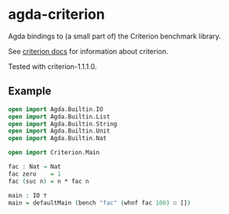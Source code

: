 # agda-criterion
Agda bindings to (a small part of) the Criterion benchmark library.

See [criterion docs](https://hackage.haskell.org/package/criterion) for information about criterion.

Tested with criterion-1.1.1.0.

Example
-------

```agda
open import Agda.Builtin.IO
open import Agda.Builtin.List
open import Agda.Builtin.String
open import Agda.Builtin.Unit
open import Agda.Builtin.Nat

open import Criterion.Main

fac : Nat → Nat
fac zero    = 1
fac (suc n) = n * fac n

main : IO ⊤
main = defaultMain (bench "fac" (whnf fac 100) ∷ [])
```
